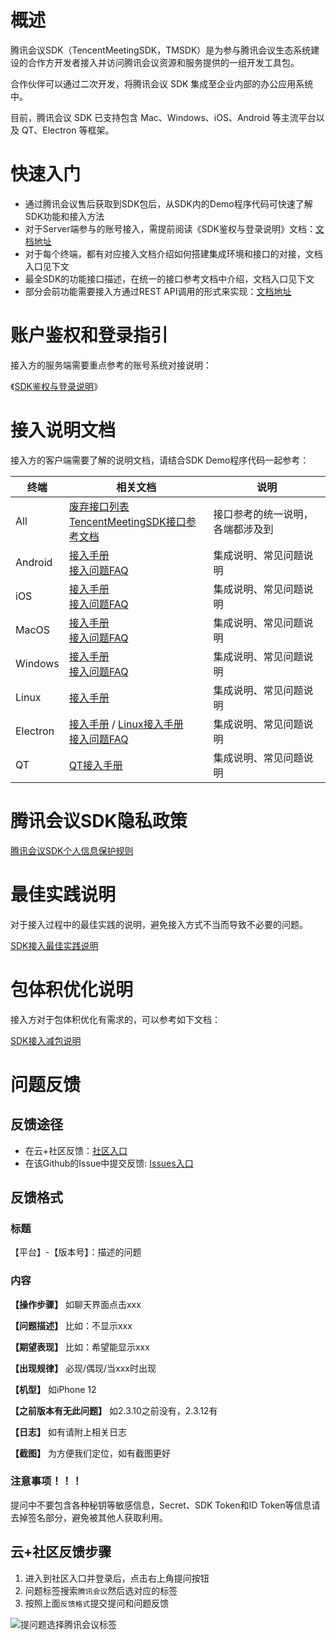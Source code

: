 
# 概述
腾讯会议SDK（TencentMeetingSDK，TMSDK）是为参与腾讯会议生态系统建设的合作方开发者接入并访问腾讯会议资源和服务提供的一组开发工具包。

合作伙伴可以通过二次开发，将腾讯会议 SDK 集成至企业内部的办公应用系统中。

目前，腾讯会议 SDK 已支持包含 Mac、Windows、iOS、Android 等主流平台以及 QT、Electron 等框架。


# 快速入门

- 通过腾讯会议售后获取到SDK包后，从SDK内的Demo程序代码可快速了解SDK功能和接入方法
- 对于Server端参与的账号接入，需提前阅读《SDK鉴权与登录说明》文档：[文档地址](Docs/Common/SDK鉴权与登录说明.md)
- 对于每个终端，都有对应接入文档介绍如何搭建集成环境和接口的对接，文档入口见下文
- 最全SDK的功能接口描述，在统一的接口参考文档中介绍，文档入口见下文
- 部分会前功能需要接入方通过REST API调用的形式来实现：[文档地址](https://cloud.tencent.com/document/product/1095/42407)

# 账户鉴权和登录指引
接入方的服务端需要重点参考的账号系统对接说明：

《[SDK鉴权与登录说明](Docs/Common/SDK鉴权与登录说明.md)》

# 接入说明文档
接入方的客户端需要了解的说明文档，请结合SDK Demo程序代码一起参考：

| 终端       | 相关文档                                                                                                                        | 说明               |
|----------|-----------------------------------------------------------------------------------------------------------------------------|------------------|
| All      | [废弃接口列表](./Docs/Common/DeprecatedList.md)<br>[TencentMeetingSDK接口参考文档](Docs/Common/TencentMeetingSDK（TMSDK）接口参考文档.md)   | 接口参考的统一说明，各端都涉及到 |
| Android  | [接入手册](Docs/Android/Android接入手册.md) <br>[接入问题FAQ](Docs/Android/接入问题FAQ.md)                                                  | 集成说明、常见问题说明      |
| iOS      | [接入手册](Docs/iOS/iOS接入手册.md) <br>[接入问题FAQ](Docs/iOS/接入问题FAQ.md)                                                              | 集成说明、常见问题说明      |
| MacOS    | [接入手册 ](Docs/MacOS/MacOS接入手册.md)<br>[接入问题FAQ](Docs/MacOS/接入问题FAQ.md)                                                        | 集成说明、常见问题说明      |
| Windows  | [接入手册](Docs/Windows/Windows接入手册.md) <br>[接入问题FAQ](Docs/Windows/接入问题FAQ.md)                                                  | 集成说明、常见问题说明      |
| Linux | [接入手册](./Docs/Linux/Linux接入手册.md)                                                                                           | 集成说明、常见问题说明      |
| Electron | [接入手册](Docs/Electron/Electron接入手册.md) / [Linux接入手册](./Docs/Electron/Electron接入手册-Linux.md) <br>[接入问题FAQ](Docs/Electron/接入问题FAQ.md) | 集成说明、常见问题说明      |
| QT       | [QT接入手册](Docs/Qt/QT接入手册.md)                                                                                                 | 集成说明、常见问题说明      |

# 腾讯会议SDK隐私政策
[腾讯会议SDK个人信息保护规则](https://privacy.qq.com/document/preview/67043f4d1b5848e49251e5e228511eba)


# 最佳实践说明

对于接入过程中的最佳实践的说明，避免接入方式不当而导致不必要的问题。

[SDK接入最佳实践说明](Docs/Common/SDK接入最佳实践说明.md)

# 包体积优化说明

接入方对于包体积优化有需求的，可以参考如下文档：

[SDK接入减包说明](Docs/Common/SDK接入减包说明.md)


# 问题反馈

## 反馈途径
- 在云+社区反馈：[社区入口](https://cloud.tencent.com/developer/tag/10945?entry=ask)
- 在该Github的Issue中提交反馈: [Issues入口](https://github.com/Tencent-Meeting/TencentMeetingSDK/issues)

## 反馈格式

### 标题
【平台】-【版本号】：描述的问题

### 内容
**【操作步骤】**
如聊天界面点击xxx

**【问题描述】**
比如：不显示xxx

**【期望表现】**
比如：希望能显示xxx

**【出现规律】**
必现/偶现/当xxx时出现

**【机型】**
如iPhone 12

**【之前版本有无此问题】**
如2.3.10之前没有，2.3.12有

**【日志】**
如有请附上相关日志

**【截图】**
为方便我们定位，如有截图更好

### 注意事项！！！
提问中不要包含各种秘钥等敏感信息，Secret、SDK Token和ID Token等信息请去掉签名部分，避免被其他人获取利用。

## 云+社区反馈步骤

1. 进入到社区入口并登录后，点击右上角提问按钮
2. 问题标签搜索`腾讯会议`然后选对应的标签
3. 按照上面`反馈格式`提交提问和问题反馈

![提问题选择腾讯会议标签](Docs/Common/images/sdk_tags.png)
